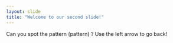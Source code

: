 ```yaml
---
layout: slide
title: "Welcome to our second slide!"
---
```

Can you spot the pattern (pattern) ?
Use the left arrow to go back!
